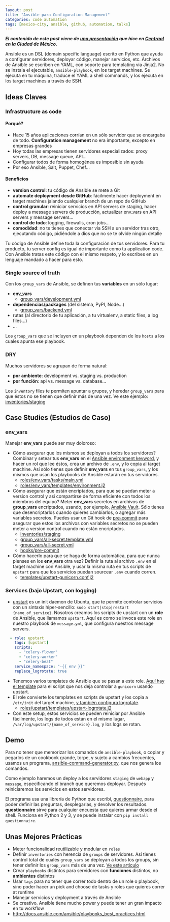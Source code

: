 ```yaml
---
layout: post
title: "Ansible para Configuration Management"
categories: code automation
tags: [mexico-city, ansible, github, automation, talks]
---
```


___El contenido de este post viene de [una presentación](https://github.com/kylebebak/ansible-best-practices) que hice en [Centraal](http://centraal.com/) en la Ciudad de México.___

Ansible es un DSL (domain specific language) escrito en Python que ayuda a configurar servidores, deployar código, manejar servicios, etc. Archivos de Ansible se escriben en YAML, con soporte para templating via Jinja2. No se instala el ejecutable, `ansible-playbook`, en los target machines. Se ejecuta en tu máquina, traduce el YAML a shell commands, y los ejecuta en los target machines a través de SSH.

## Ideas Claves

### Infrastructure as code

#### Porqué?
- Hace 15 años aplicaciones corrían en un sólo servidor que se encargaba de todo. __Configuration management__ no era importante, excepto en empresas grandes
- Hoy todas las empresas tienen servidores especializados: proxy servers, DB, message queue, API...
- Configurar todos de forma homogénea es imposible sin ayuda
- Por eso Ansible, Salt, Puppet, Chef...


#### Beneficios
- __version control__: tu código de Ansible se mete a Git
- __automate deployment desde GitHub__: fácilmente hacer deployment en target machines jalando cualquier branch de un repo de GitHub
- __control granular__: reiniciar servicios en API servers de staging, hacer deploy a message servers de producción, actualizar env_vars en API servers y message servers...
- __control de todo__: logging, firewalls, cron jobs...
- __comodidad__: no te tienes que conectar via SSH a un servidor tras otro, ejecutando código, pidiéndole a dios que no se te olvide ningún detalle

Tu código de Ansible define toda la configuración de tus servidores. Para tu producto, tu server config es igual de importante como tu application code. Con Ansible tratas este código con el mismo respeto, y lo escribes en un lenguaje mandado a hacer para esto.


### Single source of truth

Con los `group_vars` de Ansible, se definen tus __variables__ en un sólo lugar:

- __env_vars__
  - [group_vars/development.yml](https://github.com/kylebebak/ansible-best-practices/blob/master/resources/development.yml)
- __dependencias/packages__ (del sistema, PyPI, Node...)
  - [group_vars/backend.yml](https://github.com/kylebebak/ansible-best-practices/blob/master/resources/backend.yml)
- rutas (al directorio de tu aplicación, a tu virtualenv, a static files, a log files...)
- ...

Los `group_vars` que se incluyen en un playbook dependen de los `hosts` a los cuales apunta ese playbook.


### DRY

Muchos servidores se agrupan de forma natural:

- __por ambiente__: development vs. staging vs. production
- __por función__: api vs. message vs. database...

Los `inventory` files te permiten apuntar a grupos, y heredar `group_vars` para que éstos no se tienen que definir más de una vez. Ve este ejemplo: [inventories/staging](https://github.com/kylebebak/ansible-best-practices/blob/master/resources/staging)




## Case Studies (Estudios de Caso)

### env_vars

Manejar __env_vars__ puede ser muy doloroso:

- Cómo asegurar que los mismos se deployan a todos los servidores? Combinar y setear tus __env_vars__ en el [Ansible environment keyword](http://docs.ansible.com/ansible/playbooks_environment.html), y hacer un rol que lee éstos, crea un archivo de `.env`, y lo copia al target machine. Así sólo tienes que definir __env_vars__ en tus `group_vars`, y los mismos que usan los playbooks de Ansible estarán en tus servidores.
  - [roles/env_vars/tasks/main.yml](https://github.com/kylebebak/ansible-best-practices/blob/master/resources/main.yml)
  - [roles/env_vars/templates/environment.j2](https://github.com/kylebebak/ansible-best-practices/blob/master/resources/environment.j2)
- Cómo asegurar que están encriptados, para que se puedan meter a version control y así compartirse de forma eficiente con todos los miembros del equipo? Meter __env_vars__ secretos en archivos de __group_vars__ encriptados, usando, por ejemplo, [Ansible Vault](http://docs.ansible.com/ansible/playbooks_vault.html). Sólo tienes que desencriptarlos cuando quieres cambiarlos, o agregar más variables secretos. Puedes usar un Git hook de [pre-commit](https://git-scm.com/book/en/v2/Customizing-Git-Git-Hooks) para asegurar que estos los archivos con variables secretos no se pueden meter a version control cuando no están encriptados.
  - [inventories/staging](https://github.com/kylebebak/ansible-best-practices/blob/master/resources/staging)
  - [group_vars/all-secret.template.yml](https://github.com/kylebebak/ansible-best-practices/blob/master/resources/all-secret.template.yml)
  - [group_vars/all-secret.yml](https://github.com/kylebebak/ansible-best-practices/blob/master/resources/all-secret.yml)
  - [hooks/pre-commit](https://github.com/kylebebak/ansible-best-practices/blob/master/resources/pre-commit)
- Cómo hacerlo para que se haga de forma automática, para que nunca pienses en los __env_vars__ otra vez? Definir la ruta al archivo `.env` en el target machine con Ansible, y usar la misma ruta en tus scripts de `upstart` para que los servicios puedan sourcear `.env` cuando corren.
  - [templates/upstart-gunicorn.conf.j2](https://github.com/kylebebak/ansible-best-practices/blob/master/resources/upstart-gunicorn.conf.j2)


### Services (bajo Upstart, con logging)

- [upstart](http://upstart.ubuntu.com/) es un init daemon de Ubuntu, que te permite controlar servicios con un sintaxis hiper-sencillo: `sudo start|stop|restart {name_of_service}`. Nosotros creamos los scripts de upstart con un __role__ de Ansible, que llamamos `upstart`. Aquí es como se invoca este role en nuestro playbook de `message.yml`, que configura nuestros message servers.

~~~yaml
  - role: upstart
    tags: [upstart]
    scripts:
      - "celery-flower"
      - "celery-worker"
      - "celery-beat"
    service_namespace: "-{{ env }}"
    replace_logrotate: true
~~~

- Tenemos varios templates de Ansible que se pasan a este role. [Aquí hay el template](https://github.com/kylebebak/ansible-best-practices/blob/master/resources/upstart-gunicorn.conf.j2) para el script que nos deja controlar a `gunicorn` usando upstart.
- El role convierte los templates en scripts de upstart y los copia a `/etc/init` del target machine, [y también configura logrotate](http://www.linuxcommand.org/man_pages/logrotate8.html).
  - [roles/upstart/templates/upstart-logrotate.j2](https://github.com/kylebebak/ansible-best-practices/blob/master/resources/upstart-logrotate.j2)
- Con este setup, estos servicios se pueden reiniciar por Ansible fácilmente, los logs de todos están en el mismo lugar, `/var/log/upstart/{name_of_service}.log`, y los logs se rotan.


## Demo

Para no tener que memorizar los comandos de `ansible-playbook`, o copiar y pegarlos de un cookbook grande, torpe, y sujeto a cambios frecuentes, usamos un programa, [ansible-command-generator.py](https://github.com/kylebebak/ansible-best-practices/blob/master/resources/ansible-command-generator.py), que nos genera los comandos.

Como ejemplo haremos un deploy a los servidores `staging` de `webapp` y `message`, especificando el branch que queremos deployar. Después reiniciaremos los servicios en estos servidores.

El programa usa una librería de Python que escribí, [questionnaire](https://github.com/kylebebak/questionnaire), para poder definir las preguntas, desplegarlas, y devolver los resultados. __questionnaire__ sirve para cualquier encuesta que quieres armar desde el shell. Funciona en Python 2 y 3, y se puede instalar con `pip install questionnaire`.


## Unas Mejores Prácticas

- Meter funcionalidad reutilizable y modular en `roles`
- Definir `inventories` con herencia de `groups` de servidores. Así tienes control total de cuales `group_vars` se deployan a todos los groups, sin tener definir los `group_vars` más de una vez. [Ve este artículo](http://rosstuck.com/multistage-environments-with-ansible/)
- Crear `playbooks` distintos para servidores con __funciones__ distintos, no __ambientes__ distintos
- Usar `tags` para no tener que correr todo dentro de un role o playbook, sino poder hacer un pick and choose de tasks y roles que quieres correr at runtime
- Manejar servicios y deployment a través de Ansible
- Se creativo. Ansible tiene mucho power y puede tener un gran impacto en tu workflow
- <http://docs.ansible.com/ansible/playbooks_best_practices.html>
